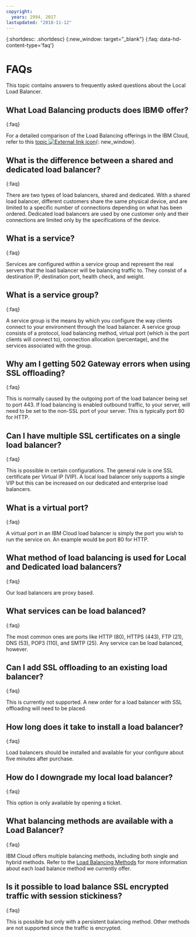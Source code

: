 ```yaml
---
copyright:
  years: 1994, 2017
lastupdated: "2018-11-12"
---
```


{:shortdesc: .shortdesc}
{:new_window: target="_blank"}
{:faq: data-hd-content-type='faq'}

# FAQs
This topic contains answers to frequently asked questions about the Local Load Balancer.

## What Load Balancing products does IBM© offer?
{:faq}

For a detailed comparison of the Load Balancing offerings in the IBM Cloud, refer to this [topic ![External link icon](../../icons/launch-glyph.svg "External link icon")](/docs/infrastructure/loadbalancer-service/explore-load-balancers.html#explore-load-balancers){: new_window}.

## What is the difference between a shared and dedicated load balancer?
{:faq}

There are two types of load balancers, shared and dedicated. With a shared load balancer, different customers share the same physical device, and are limited to a specific number of connections depending on what has been ordered. Dedicated load balancers are used by one customer only and their connections are limited only by the specifications of the device.

## What is a service?
{:faq}

Services are configured within a service group and represent the real servers that the load balancer will be balancing traffic to. They consist of a destination IP, destination port, health check, and weight.

## What is a service group?
{:faq}

A service group is the means by which you configure the way clients connect to your environment through the load balancer. A service group consists of a protocol, load balancing method, virtual port (which is the port clients will connect to), connection allocation (percentage), and the services associated with the group.

## Why am I getting 502 Gateway errors when using SSL offloading?
{:faq}

This is normally caused by the outgoing port of the load balancer being set to port 443.  If load balancing is enabled outbound traffic, to your server, will need to be set to the non-SSL port of your server.  This is typically port 80 for HTTP.

## Can I have multiple SSL certificates on a single load balancer?
{:faq}

This is possible in certain configurations.  The general rule is one SSL certificate per Virtual IP (VIP). A local load balancer only supports a single VIP but this can be increased on our dedicated and enterprise load balancers.

## What is a virtual port?
{:faq}

A virtual port in an IBM Cloud load balancer is simply the port you wish to run the service on. An example would be port 80 for HTTP.

## What method of load balancing is used for Local and Dedicated load balancers?
{:faq}

Our load balancers are proxy based.

## What services can be load balanced?
{:faq}

The most common ones are ports like HTTP (80), HTTPS (443), FTP (21), DNS (53), POP3 (110), and SMTP (25). Any service can be load balanced, however.

## Can I add SSL offloading to an existing load balancer?
{:faq}

This is currently not supported. A new order for a load balancer with SSL offloading will need to be placed.

## How long does it take to install a load balancer?
{:faq}

Load balancers should be installed and available for your configure about five minutes after purchase.

## How do I downgrade my local load balancer?
{:faq}

This option is only available by opening a ticket.

## What balancing methods are available with a Load Balancer?
{:faq}

IBM Cloud offers multiple balancing methods, including both single and hybrid methods.  Refer to the [Load Balancing Methods](load_balancing_methods.html) for more information about each load balance method we currently offer.

## Is it possible to load balance SSL encrypted traffic with session stickiness?
{:faq}

This is possible but only with a persistent balancing method. Other methods are not supported since the traffic is encrypted.


